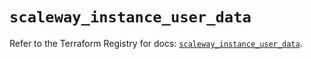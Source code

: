 # `scaleway_instance_user_data`

Refer to the Terraform Registry for docs: [`scaleway_instance_user_data`](https://registry.terraform.io/providers/scaleway/scaleway/2.59.0/docs/resources/instance_user_data).
